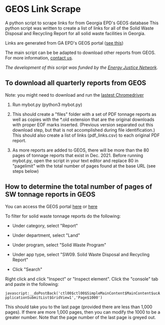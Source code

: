 # GEOS Link Scrape
A python script to scrape links for from Georgia EPD's GEOS database
This python script was written to create a list of links for all of the Solid Waste Disposal and Recycling Report for all solid waste facilities in Georgia.

Links are generated from GA EPD's GEOS portal ([see this](https://geos.epd.georgia.gov/GA/GEOS/Public/Client/GA_GEOS/Public/Pages/PublicApplicationList.aspx))

The main script can be be adapted to download other reports from GEOS. For more information, [contact us](mailto:leel@duck.com?subject=GEOS%20link%20scraper). 

*The development of this script was funded by the [Energy Justice Network](energyjustice.net).*

## To download all quarterly reports from GEOS

Note: you might need to download and run the [lastest Chromedriver](https://chromedriver.chromium.org/downloads)

1.  Run mybot.py (python3 mybot.py)

2.  This should create a "files" folder with a set of PDF tonnage reports as well as copies with the *.old extension that are the original downloads with proper EOF marks inserted.  (Previous version separated out this download step, but that is not accomplished during file identification.) This should also create a list of links (pdf_links.csv) to each original PDF report.

3.  As more reports are added to GEOS, there will be more than the 80 pages of tonnage reports that exist in Dec. 2021. Before running mybot.py, open the script in your text editor and replace 80 in "pagelimit" with the total number of pages found at the base URL (see steps below)

## How to determine the total number of pages of SW tonnage reports in GEOS

You can access the GEOS portal [here](https://geos.epd.georgia.gov/GA/GEOS/Public/GovEnt/Shared/Pages/Main/Login.aspx) or [here](https://geos.epd.georgia.gov/GA/GEOS/Public/Client/GA_GEOS/Public/Pages/PublicApplicationList.aspx)

To filter for solid waste tonnage reports do the following:

-   Under category, select "Report"

-   Under department, select "Land"

-   Under program, select "Solid Waste Program"

-   Under app type, select "SW09. Solid Waste Disposal and Recycling Report"

-   Click "Search"

Right click and click "Inspect" or "Inspect element". Click the "console" tab and paste in the following:

`javascript:__doPostBack('ctl00$ctl00$SimpleMainContent$MainContent$ucApplicationSubmitList$GridView1','Page$1000')`

This should take you to the last page (provided there are less than 1,000 pages). If there are more 1,000 pages, then you can modify the 1000 to be a greater number. Note that the page number of the last page is greyed out.
